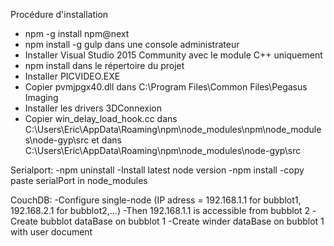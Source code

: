 Procédure d'installation
- npm -g install npm@next
- npm install -g gulp dans une console administrateur
- Installer Visual Studio 2015 Community avec le module C++ uniquement
- npm install dans le répertoire du projet
- Installer PICVIDEO.EXE
- Copier pvmjpgx40.dll dans C:\Program Files\Common Files\Pegasus Imaging
- Installer les drivers 3DConnexion
- Copier win_delay_load_hook.cc dans C:\Users\Eric\AppData\Roaming\npm\node_modules\npm\node_modules\node-gyp\src
 et dans C:\Users\Eric\AppData\Roaming\npm\node_modules\node-gyp\src

Serialport:
-npm uninstall
-Install latest node version
-npm install
-copy paste serialPort in node_modules


CouchDB:
-Configure single-node (IP adress = 192.168.1.1 for bubblot1, 192.168.2.1 for bubblot2,...)
-Then 192.168.1.1 is accessible from bubblot 2
-Create bubblot dataBase on bubblot 1
-Create winder dataBase on bubblot 1 with user document
 